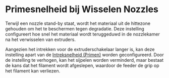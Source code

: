 Primesnelheid bij Wisselen Nozzles
====
Terwijl een nozzle stand-by staat, wordt het materiaal uit de hittezone gehouden om het te beschermen tegen degradatie. Deze instelling configureert hoe snel het materiaal wordt teruggeduwd in de nozzlekamer na het verwisselen van extruders.

Aangezien het intrekken voor de extruderschakelaar langer is, kan deze instelling apart van de [Intreksnelheid (Primen)](../travel/retraction_prime_speed.md) worden geconfigureerd. Door de instelling te verhogen, kan het sijpelen worden verminderd, maar bestaat de kans dat het filament wordt afgeslepen, waardoor de feeder de grip op het filament kan verliezen.